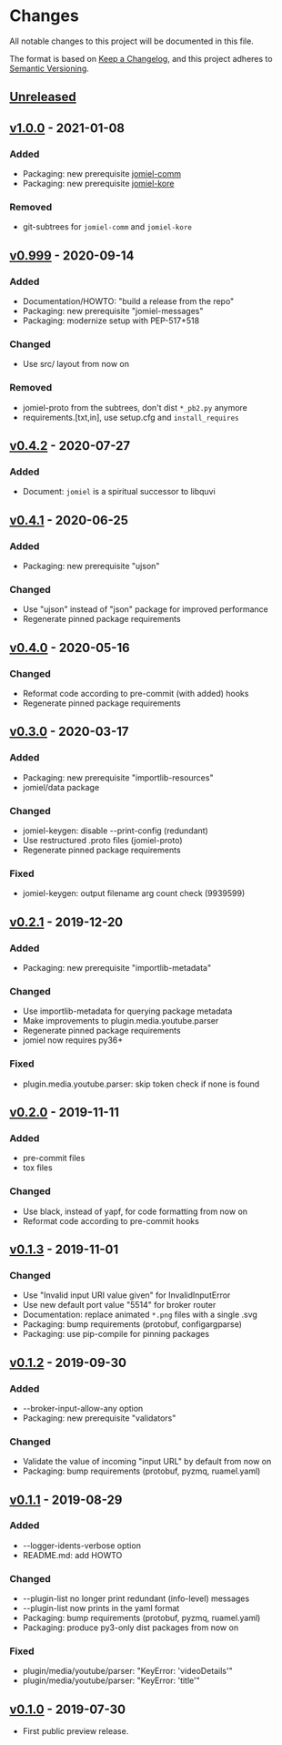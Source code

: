# Changes

All notable changes to this project will be documented in this file.

The format is based on [Keep a
Changelog](https://keepachangelog.com/en/1.0.0/), and this project
adheres to [Semantic Versioning](https://semver.org/spec/v2.0.0.html).

## [Unreleased]

## [v1.0.0] - 2021-01-08

### Added

- Packaging: new prerequisite [jomiel-comm]
- Packaging: new prerequisite [jomiel-kore]

[jomiel-comm]: https://pypi.org/project/jomiel-comm
[jomiel-kore]: https://pypi.org/project/jomiel-kore

### Removed

- git-subtrees for `jomiel-comm` and `jomiel-kore`

## [v0.999] - 2020-09-14

### Added

- Documentation/HOWTO: "build a release from the repo"
- Packaging: new prerequisite "jomiel-messages"
- Packaging: modernize setup with PEP-517+518

### Changed

- Use src/ layout from now on

### Removed

- jomiel-proto from the subtrees, don't dist `*_pb2.py` anymore
- requirements.[txt,in], use setup.cfg and `install_requires`

## [v0.4.2] - 2020-07-27

### Added

- Document: `jomiel` is a spiritual successor to libquvi

## [v0.4.1] - 2020-06-25

### Added

- Packaging: new prerequisite "ujson"

### Changed

- Use "ujson" instead of "json" package for improved performance
- Regenerate pinned package requirements

## [v0.4.0] - 2020-05-16

### Changed

- Reformat code according to pre-commit (with added) hooks
- Regenerate pinned package requirements

## [v0.3.0] - 2020-03-17

### Added

- Packaging: new prerequisite "importlib-resources"
- jomiel/data package

### Changed

- jomiel-keygen: disable --print-config (redundant)
- Use restructured .proto files (jomiel-proto)
- Regenerate pinned package requirements

### Fixed

- jomiel-keygen: output filename arg count check (9939599)

## [v0.2.1] - 2019-12-20

### Added

- Packaging: new prerequisite "importlib-metadata"

### Changed

- Use importlib-metadata for querying package metadata
- Make improvements to plugin.media.youtube.parser
- Regenerate pinned package requirements
- jomiel now requires py36+

### Fixed

- plugin.media.youtube.parser: skip token check if none is found

## [v0.2.0] - 2019-11-11

### Added

- pre-commit files
- tox files

### Changed

- Use black, instead of yapf, for code formatting from now on
- Reformat code according to pre-commit hooks

## [v0.1.3] - 2019-11-01

### Changed

- Use "Invalid input URI value given" for InvalidInputError
- Use new default port value "5514" for broker router
- Documentation: replace animated `*.png` files with a single .svg
- Packaging: bump requirements (protobuf, configargparse)
- Packaging: use pip-compile for pinning packages

## [v0.1.2] - 2019-09-30

### Added

- --broker-input-allow-any option
- Packaging: new prerequisite "validators"

### Changed

- Validate the value of incoming "input URL" by default from now on
- Packaging: bump requirements (protobuf, pyzmq, ruamel.yaml)

## [v0.1.1] - 2019-08-29

### Added

- --logger-idents-verbose option
- README.md: add HOWTO

### Changed

- --plugin-list no longer print redundant (info-level) messages
- --plugin-list now prints in the yaml format
- Packaging: bump requirements (protobuf, pyzmq, ruamel.yaml)
- Packaging: produce py3-only dist packages from now on

### Fixed

- plugin/media/youtube/parser: "KeyError: 'videoDetails'"
- plugin/media/youtube/parser: "KeyError: 'title'"

## [v0.1.0] - 2019-07-30

- First public preview release.

[unreleased]: https://github.com/guendto/jomiel/compare/v1.0.0...HEAD
[v1.0.0]: https://github.com/guendto/jomiel/compare/v0.999...v1.0.0
[v0.999]: https://github.com/guendto/jomiel/compare/v0.4.2...v0.999
[v0.4.2]: https://github.com/guendto/jomiel/compare/v0.4.1...v0.4.2
[v0.4.1]: https://github.com/guendto/jomiel/compare/v0.4.0...v0.4.1
[v0.4.0]: https://github.com/guendto/jomiel/compare/v0.3.0...v0.4.0
[v0.3.0]: https://github.com/guendto/jomiel/compare/v0.2.1...v0.3.0
[v0.2.1]: https://github.com/guendto/jomiel/compare/v0.2.0...v0.2.1
[v0.2.0]: https://github.com/guendto/jomiel/compare/v0.1.3...v0.2.0
[v0.1.3]: https://github.com/guendto/jomiel/compare/v0.1.2...v0.1.3
[v0.1.2]: https://github.com/guendto/jomiel/compare/v0.1.1...v0.1.2
[v0.1.1]: https://github.com/guendto/jomiel/compare/v0.1.0...v0.1.1
[v0.1.0]: https://github.com/guendto/jomiel/releases/tag/v0.1.0
